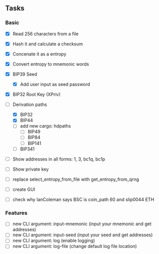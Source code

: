 ## Tasks

### Basic 

- [x] Read 256 characters from a file
- [x] Hash it and calculate a checksum
- [x] Concenate it as a entropy
- [x] Convert entropy to mnemonic words
- [x] BIP39 Seed
    - [x] Add user input as seed password
- [x] BIP32 Root Key (XPriv)
- [ ] Derivation paths
    - [x] BIP32
    - [x] BIP44
    - [ ] add new cargo: hdpaths
        - [ ] BIP49
        - [ ] BIP84
        - [ ] BIP141
    - [ ] BIP341
- [ ] Show addresses in all forms: 1, 3, bc1q, bc1p
- [ ] Show private key
- [ ] replace select_entropy_from_file with get_entropy_from_qrng
- [ ] create GUI
- [ ] check why IanColeman says BSC is coin_path 60 and slip0044 ETH


### Features

- [ ] new CLI argument: input-mnemonic (input your mnemonic and get addresses)
- [ ] new CLI argument: input-seed (input your seed and get addresses)
- [ ] new CLI argument: log (enable logging)
- [ ] new CLI argument: log-file (change default log file location)